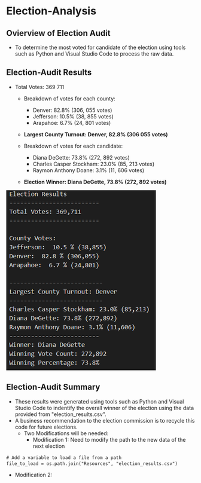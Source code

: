# Election-Analysis
## Ovierview of Election Audit
* To determine the most voted for candidate of the election using tools such as Python and Visual Studio Code to process the raw data.

## Election-Audit Results
* Total Votes: 369 711
  * Breakdown of votes for each county:
    * Denver: 82.8% (306, 055 votes)
    * Jefferson: 10.5% (38, 855 votes) 
    * Arapahoe: 6.7% (24, 801 votes)
  * **Largest County Turnout: Denver, 82.8% (306 055 votes)**


  * Breakdown of votes for each candidate:
    * Diana DeGette: 73.8% (272, 892 votes)
    * Charles Casper Stockham: 23.0% (85, 213 votes)
    * Raymon Anthony Doane: 3.1% (11, 606 votes)
  * **Election Winner: Diana DeGette, 73.8% (272, 892 votes)**

![goals](Election_results.PNG)

## Election-Audit Summary
* These results were generated using tools such as Python and Visual Studio Code to indentify the overall winner of the election using the data provided from "election_results.csv".
* A business recommendation to the election commission is to recycle this code for future elections.
   * Two Modifications will be needed:
     * Modification 1: Need to modify the path to the new data of the next election
```
# Add a variable to load a file from a path
file_to_load = os.path.join("Resources", "election_results.csv")
```
     
   * Modification 2:
